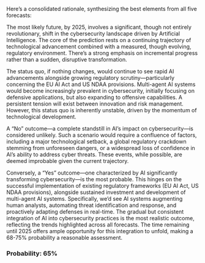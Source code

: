 Here’s a consolidated rationale, synthesizing the best elements from all five forecasts:

The most likely future, by 2025, involves a significant, though not entirely revolutionary, shift in the cybersecurity landscape driven by Artificial Intelligence. The core of the prediction rests on a continuing trajectory of technological advancement combined with a measured, though evolving, regulatory environment.  There’s a strong emphasis on incremental progress rather than a sudden, disruptive transformation. 

The status quo, if nothing changes, would continue to see rapid AI advancements alongside growing regulatory scrutiny—particularly concerning the EU AI Act and US NDAA provisions. Multi-agent AI systems would become increasingly prevalent in cybersecurity, initially focusing on defensive applications, but also expanding to offensive capabilities. A persistent tension will exist between innovation and risk management.  However, this status quo is inherently unstable, driven by the momentum of technological development.

A “No” outcome—a complete standstill in AI’s impact on cybersecurity—is considered unlikely. Such a scenario would require a confluence of factors, including a major technological setback, a global regulatory crackdown stemming from unforeseen dangers, or a widespread loss of confidence in AI’s ability to address cyber threats. These events, while possible, are deemed improbable given the current trajectory.

Conversely, a “Yes” outcome—one characterized by AI significantly transforming cybersecurity—is the most probable. This hinges on the successful implementation of existing regulatory frameworks (EU AI Act, US NDAA provisions), alongside sustained investment and development of multi-agent AI systems. Specifically, we’d see AI systems augmenting human analysts, automating threat identification and response, and proactively adapting defenses in real-time. The gradual but consistent integration of AI into cybersecurity practices is the most realistic outcome, reflecting the trends highlighted across all forecasts. The time remaining until 2025 offers ample opportunity for this integration to unfold, making a 68-75% probability a reasonable assessment.


### Probability: 65%